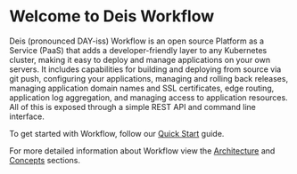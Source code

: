 # Welcome to Deis Workflow

Deis (pronounced DAY-iss) Workflow is an open source Platform as a Service (PaaS) that adds a developer-friendly layer to any Kubernetes cluster, making it easy to deploy and manage applications on your own servers.  It includes capabilities for building and deploying from source via git push, configuring your applications, managing and rolling back releases, managing application domain names and SSL certificates, edge routing, application log aggregation, and managing access to application resources.  All of this is exposed through a simple REST API and command line interface.

To get started with Workflow, follow our [Quick Start][quickstart] guide.

For more detailed information about Workflow view the [Architecture][arch] and [Concepts][concepts] sections.

[arch]: understanding-deis/architecture.md
[concepts]: understanding-deis/concepts.md
[quickstart]: installing-deis/quickstart.md
